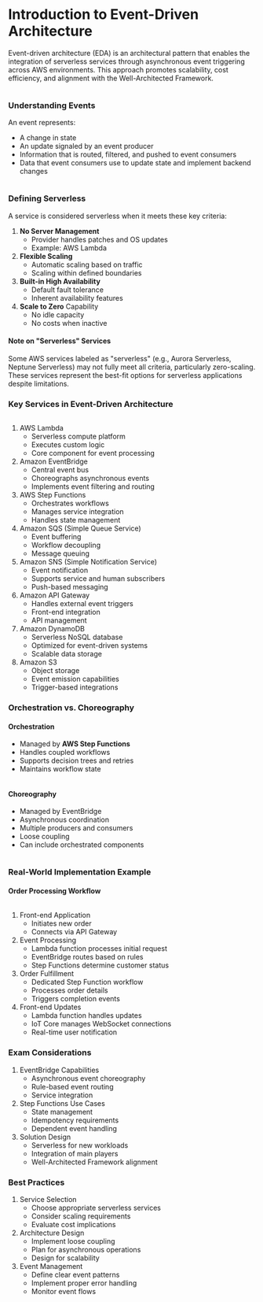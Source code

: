 # Introduction to Event-Driven Architecture

Event-driven architecture (EDA) is an architectural pattern that enables the integration of serverless services through asynchronous event triggering across AWS environments. This approach promotes scalability, cost efficiency, and alignment with the Well-Architected Framework.

<figure><img src="../../../../.gitbook/assets/image (38) (1).png" alt=""><figcaption></figcaption></figure>

### Understanding Events

An event represents:

* A change in state
* An update signaled by an event producer
* Information that is routed, filtered, and pushed to event consumers
* Data that event consumers use to update state and implement backend changes

<figure><img src="../../../../.gitbook/assets/image (31) (1) (1).png" alt=""><figcaption></figcaption></figure>

### Defining Serverless

A service is considered serverless when it meets these key criteria:

1. **No Server Management**
   * Provider handles patches and OS updates
   * Example: AWS Lambda
2. **Flexible Scaling**
   * Automatic scaling based on traffic
   * Scaling within defined boundaries
3. **Built-in High Availability**
   * Default fault tolerance
   * Inherent availability features
4. **Scale to Zero** Capability
   * No idle capacity
   * No costs when inactive

#### Note on "Serverless" Services

Some AWS services labeled as "serverless" (e.g., Aurora Serverless, Neptune Serverless) may not fully meet all criteria, particularly zero-scaling. These services represent the best-fit options for serverless applications despite limitations.

### Key Services in Event-Driven Architecture

<figure><img src="../../../../.gitbook/assets/image (32) (1).png" alt=""><figcaption></figcaption></figure>

1. AWS Lambda
   * Serverless compute platform
   * Executes custom logic
   * Core component for event processing
2. Amazon EventBridge
   * Central event bus
   * Choreographs asynchronous events
   * Implements event filtering and routing
3. AWS Step Functions
   * Orchestrates workflows
   * Manages service integration
   * Handles state management
4. Amazon SQS (Simple Queue Service)
   * Event buffering
   * Workflow decoupling
   * Message queuing
5. Amazon SNS (Simple Notification Service)
   * Event notification
   * Supports service and human subscribers
   * Push-based messaging
6. Amazon API Gateway
   * Handles external event triggers
   * Front-end integration
   * API management
7. Amazon DynamoDB
   * Serverless NoSQL database
   * Optimized for event-driven systems
   * Scalable data storage
8. Amazon S3
   * Object storage
   * Event emission capabilities
   * Trigger-based integrations

### Orchestration vs. Choreography

#### Orchestration

* Managed by **AWS Step Functions**
* Handles coupled workflows
* Supports decision trees and retries
* Maintains workflow state

<figure><img src="../../../../.gitbook/assets/image (35) (1).png" alt=""><figcaption></figcaption></figure>

#### Choreography

* Managed by EventBridge
* Asynchronous coordination
* Multiple producers and consumers
* Loose coupling
* Can include orchestrated components

<figure><img src="../../../../.gitbook/assets/image (33) (1).png" alt=""><figcaption></figcaption></figure>

### Real-World Implementation Example

#### Order Processing Workflow

<figure><img src="../../../../.gitbook/assets/image (37) (1).png" alt=""><figcaption></figcaption></figure>

1. Front-end Application
   * Initiates new order
   * Connects via API Gateway
2. Event Processing
   * Lambda function processes initial request
   * EventBridge routes based on rules
   * Step Functions determine customer status
3. Order Fulfillment
   * Dedicated Step Function workflow
   * Processes order details
   * Triggers completion events
4. Front-end Updates
   * Lambda function handles updates
   * IoT Core manages WebSocket connections
   * Real-time user notification

### Exam Considerations

1. EventBridge Capabilities
   * Asynchronous event choreography
   * Rule-based event routing
   * Service integration
2. Step Functions Use Cases
   * State management
   * Idempotency requirements
   * Dependent event handling
3. Solution Design
   * Serverless for new workloads
   * Integration of main players
   * Well-Architected Framework alignment

### Best Practices

1. Service Selection
   * Choose appropriate serverless services
   * Consider scaling requirements
   * Evaluate cost implications
2. Architecture Design
   * Implement loose coupling
   * Plan for asynchronous operations
   * Design for scalability
3. Event Management
   * Define clear event patterns
   * Implement proper error handling
   * Monitor event flows
